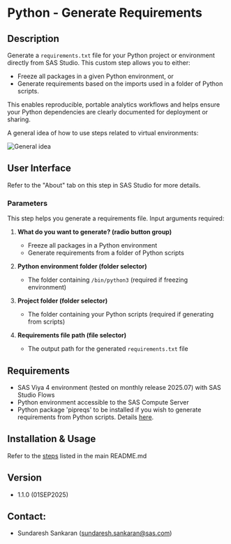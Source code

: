 
# Python - Generate Requirements

## Description
Generate a `requirements.txt` file for your Python project or environment directly from SAS Studio. This custom step allows you to either:
- Freeze all packages in a given Python environment, or
- Generate requirements based on the imports used in a folder of Python scripts.

This enables reproducible, portable analytics workflows and helps ensure your Python dependencies are clearly documented for deployment or sharing.

A general idea of how to use steps related to virtual environments:

![General idea](./img/Python_Generate_Requirements.gif)

## User Interface

Refer to the "About" tab on this step in SAS Studio for more details.

### Parameters

This step helps you generate a requirements file. Input arguments required:

1. **What do you want to generate? (radio button group)**
   - Freeze all packages in a Python environment
   - Generate requirements from a folder of Python scripts

2. **Python environment folder (folder selector)**
   - The folder containing `/bin/python3` (required if freezing environment)

3. **Project folder (folder selector)**
   - The folder containing your Python scripts (required if generating from scripts)

4. **Requirements file path (file selector)**
   - The output path for the generated `requirements.txt` file

## Requirements

- SAS Viya 4 environment (tested on monthly release 2025.07) with SAS Studio Flows
- Python environment accessible to the SAS Compute Server
- Python package 'pipreqs' to be installed if you wish to generate requirements from Python scripts. Details [here](https://pypi.org/project/pipreqs/).

## Installation & Usage

Refer to the [steps](../README.md#getting-started---making-a-custom-step-from-this-repository-available-in-sas-studio) listed in the main README.md



## Version

* 1.1.0 (01SEP2025)

## Contact:

- Sundaresh Sankaran (sundaresh.sankaran@sas.com)